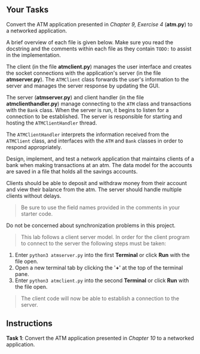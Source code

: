 <!-- manual -->

## Your Tasks

Convert the ATM application presented in _Chapter 9, Exercise 4_ (**atm.py**) to a networked application.

A brief overview of each file is given below. Make sure you read the docstring and the comments within each file as they contain `TODO:` to assist in the implementation.

The client (in the file **atmclient.py**) manages the user interface and creates the socket connections with the application's server (in the file **atmserver.py**). The `ATMClient` class forwards the user's information to the server and manages the server response by updating the GUI.

The server (**atmserver.py**) and client handler (in the file **atmclienthandler.py**) manage connecting to the `ATM` class and transactions with the `Bank` class. When the server is run, it begins to listen for a connection to be established. The server is responsible for starting and hosting the `ATMClientHandler` thread.

The `ATMClientHandler` interprets the information received from the `ATMClient` class, and interfaces with the `ATM` and `Bank` classes in order to respond appropriately.

Design, implement, and test a network application that maintains clients of a bank when making transactions at an atm. The data model for the accounts are saved in a file that holds all the savings accounts.

Clients should be able to deposit and withdraw money from their account and view their balance from the atm. The server should handle multiple clients without delays.

> Be sure to use the field names provided in the comments in your starter code.

Do not be concerned about synchronization problems in this project.

> This lab follows a client server model. In order for the client program to connect to the server the following steps must be taken:

1. Enter `python3 atmserver.py` into the first **Terminal** or click **Run** with the file open.
2. Open a new terminal tab by clicking the '**+**' at the top of the terminal pane.
3. Enter `python3 atmclient.py` into the second **Terminal** or click **Run** with the file open.

> The client code will now be able to establish a connection to the server.

<!--
{
    "CopyExercise": {
        "name": "",
        "copyTarget": "/chapter5/ex03/student/",
        "pasteTarget": "/"
    }
}
-->

## Instructions

**Task 1**: Convert the ATM application presented in _Chapter 10_ to a networked application.